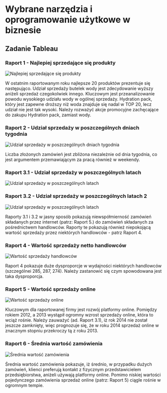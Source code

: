 # Wybrane narzędzia i oprogramowanie użytkowe w biznesie

## Zadanie Tableau

### Raport 1 - Najlepiej sprzedające się produkty

![Najlepiej sprzedające się produkty](/Najlepiej_sprzedaj%C4%85ce_si%C4%99_produkty.png)

W ostatnim raportowanym roku najlepsze 20 produktów prezentuje się następująco. Udział sprzedaży butelek wody jest zdecydowanie wyższy aniżeli sprzedaż czegokolwiek innego. Kluczowym jest przeanalizowanie powodu wysokiego udziału wody w ogólnej sprzedaży. Hydration pack, który jest zapewne droższy niż woda znajduje się nadal w TOP 20, lecz udział nie jest tak wysoki. Należy rozważyć akcje promocyjne zachęcające do zakupu Hydration pack, zamiast wody.

### Raport 2 - Udział sprzedaży w poszczególnych dniach tygodnia

![Udział sprzedaży w poszczególnych dniach tygodnia](/Udzia%C5%82_sprzeda%C5%BCy_w_poszczeg%C3%B3lnych_dniach_tygodnia.png)

Liczba złożonych zamówień jest zbliżona niezależnie od dnia tygodnia, co jest argumentem przemawiającym za pracą również w weekendy.

### Raport 3.1 - Udział sprzedaży w poszczególnych latach

![Udział sprzedaży w poszczególnych latach](/Udzia%C5%82_sprzeda%C5%BCy_w_poszczeg%C3%B3lnych_latach.png)

### Raport 3.2 - Udział sprzedaży w poszczególnych latach 2

![Udział sprzedaży w poszczególnych latach](/Udzia%C5%82_sprzeda%C5%BCy_w_poszczeg%C3%B3lnych_latach_2.png)

Raporty 3.1 i 3.2 w jasny sposób pokazują niewspółmierność zamówień składanych przez internet (patrz: Raport 5.) do zamówień składanych za pośrednictwem handlowców. Raporty te pokazują również niepokojącą wartość sprzedaży przez niektórych handlowców - patrz Raport 4.

### Raport 4 - Wartość sprzedaży netto handlowców

![Wartość sprzedaży handlowców](/Warto%C5%9B%C4%87_sprzeda%C5%BCy_handlowc%C3%B3w.png)

Raport 4 pokazuje duże dysproporcje w wydajności niektórych handlowców (szczególnei 285, 287, 274). Należy zastanowić się czym spowodowana jest taka dysproporcja.

### Raport 5 - Wartość sprzedaży online

![Wartość sprzedaży online](/Warto%C5%9B%C4%87_sprzeda%C5%BCy_online.png)

Kluczowym dla raportowanej firmy jest rozwój platformy online. Pomiędzy rokiem 2012, a 2013 wystąpił ogromny wzrost sprzedaży online, która to wciąż rośnie. Należy zauważyć (ad. Raport 3.1), iż rok 2014 nie został jeszcze zamknięty, więc prognozuje się, że w roku 2014 sprzedaż online w znacznym stopniu przekroczy tą z roku 2013.

### Raport 6 - Średnia wartość zamówienia

![Średnia wartość zamówienia](/%C5%9Arednia_warto%C5%9B%C4%87_zam%C3%B3wienia.png)

Średnia wartość zamówienia pokazuje, iż średnio, w przypadku dużych zamówień, klienci preferują kontakt z fizycznym przedstawicielem przedsiębiorstwa, aniżeli używają platformy online. Pomimo niskiej wartości pojedynczego zamówienia sprzedaż online (patrz: Raport 5) ciągle rośnie w ogromnym tempie.